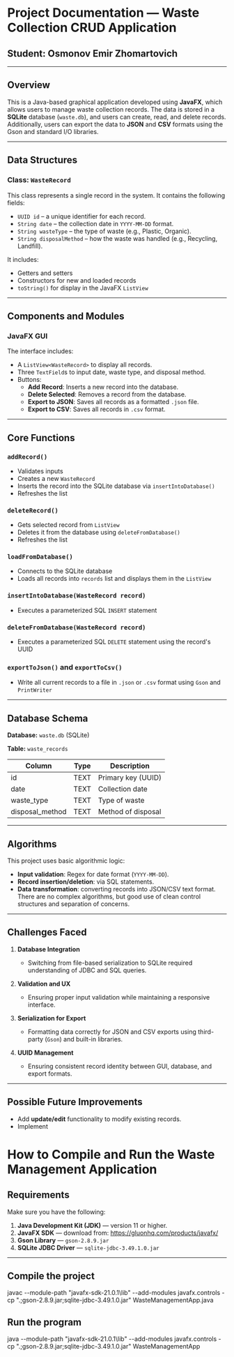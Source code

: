 # Project Documentation — Waste Collection CRUD Application

## Student: Osmonov Emir Zhomartovich

---

## Overview

This is a Java-based graphical application developed using **JavaFX**, which allows users to manage waste collection records. The data is stored in a **SQLite** database (`waste.db`), and users can create, read, and delete records. Additionally, users can export the data to **JSON** and **CSV** formats using the Gson and standard I/O libraries.

---

## Data Structures

### Class: `WasteRecord`

This class represents a single record in the system. It contains the following fields:
- `UUID id` – a unique identifier for each record.
- `String date` – the collection date in `YYYY-MM-DD` format.
- `String wasteType` – the type of waste (e.g., Plastic, Organic).
- `String disposalMethod` – how the waste was handled (e.g., Recycling, Landfill).

It includes:
- Getters and setters
- Constructors for new and loaded records
- `toString()` for display in the JavaFX `ListView`

---

## Components and Modules

### JavaFX GUI
The interface includes:
- A `ListView<WasteRecord>` to display all records.
- Three `TextField`s to input date, waste type, and disposal method.
- Buttons:
  - **Add Record**: Inserts a new record into the database.
  - **Delete Selected**: Removes a record from the database.
  - **Export to JSON**: Saves all records as a formatted `.json` file.
  - **Export to CSV**: Saves all records in `.csv` format.

---

## Core Functions

### `addRecord()`
- Validates inputs
- Creates a new `WasteRecord`
- Inserts the record into the SQLite database via `insertIntoDatabase()`
- Refreshes the list

### `deleteRecord()`
- Gets selected record from `ListView`
- Deletes it from the database using `deleteFromDatabase()`
- Refreshes the list

### `loadFromDatabase()`
- Connects to the SQLite database
- Loads all records into `records` list and displays them in the `ListView`

### `insertIntoDatabase(WasteRecord record)`
- Executes a parameterized SQL `INSERT` statement

### `deleteFromDatabase(WasteRecord record)`
- Executes a parameterized SQL `DELETE` statement using the record's UUID

### `exportToJson()` and `exportToCsv()`
- Write all current records to a file in `.json` or `.csv` format using `Gson` and `PrintWriter`

---

## Database Schema

**Database:** `waste.db` (SQLite)

**Table:** `waste_records`

| Column           | Type   | Description                  |
|------------------|--------|------------------------------|
| id               | TEXT   | Primary key (UUID)           |
| date             | TEXT   | Collection date              |
| waste_type       | TEXT   | Type of waste                |
| disposal_method  | TEXT   | Method of disposal           |

---

## Algorithms

This project uses basic algorithmic logic:
- **Input validation**: Regex for date format (`YYYY-MM-DD`).
- **Record insertion/deletion**: via SQL statements.
- **Data transformation**: converting records into JSON/CSV text format.
There are no complex algorithms, but good use of clean control structures and separation of concerns.

---

## Challenges Faced

1. **Database Integration**
   - Switching from file-based serialization to SQLite required understanding of JDBC and SQL queries.

2. **Validation and UX**
   - Ensuring proper input validation while maintaining a responsive interface.

3. **Serialization for Export**
   - Formatting data correctly for JSON and CSV exports using third-party (`Gson`) and built-in libraries.

4. **UUID Management**
   - Ensuring consistent record identity between GUI, database, and export formats.

---

## Possible Future Improvements

- Add **update/edit** functionality to modify existing records.
- Implement

# How to Compile and Run the Waste Management Application

## Requirements

Make sure you have the following:

1. **Java Development Kit (JDK)** — version 11 or higher.
2. **JavaFX SDK** — download from: https://gluonhq.com/products/javafx/
3. **Gson Library** — `gson-2.8.9.jar`
4. **SQLite JDBC Driver** — `sqlite-jdbc-3.49.1.0.jar`

---

## Compile the project
javac --module-path "javafx-sdk-21.0.1\lib" --add-modules javafx.controls -cp ".;gson-2.8.9.jar;sqlite-jdbc-3.49.1.0.jar" WasteManagementApp.java

## Run the program 
java --module-path "javafx-sdk-21.0.1\lib" --add-modules javafx.controls -cp ".;gson-2.8.9.jar;sqlite-jdbc-3.49.1.0.jar" WasteManagementApp




